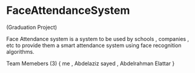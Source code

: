 # FaceAttendanceSystem
(Graduation Project)

Face Attendance system is a system to be used by schools , companies , etc to provide them a smart attendance system using face recognition algorithms.

Team Memebers (3) {
 me , Abdelaziz sayed , Abdelrahman Elattar
}
